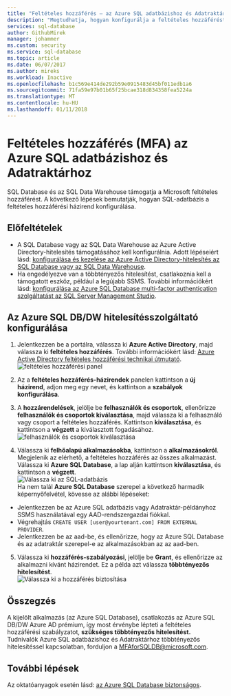 ```yaml
---
title: "Feltételes hozzáférés – az Azure SQL adatbázishoz és Adatraktárhoz |} Microsoft Doc"
description: "Megtudhatja, hogyan konfigurálja a feltételes hozzáférést az Azure SQL adatbázishoz és Adatraktárhoz."
services: sql-database
author: GithubMirek
manager: johammer
ms.custom: security
ms.service: sql-database
ms.topic: article
ms.date: 06/07/2017
ms.author: mireks
ms.workload: Inactive
ms.openlocfilehash: b1c569e414de292b59e0915483d45bf011edb1a6
ms.sourcegitcommit: 71fa59e97b01b65f25bcae318d834358fea5224a
ms.translationtype: MT
ms.contentlocale: hu-HU
ms.lasthandoff: 01/11/2018
---
```

# <a name="conditional-access-mfa-with-azure-sql-database-and-data-warehouse"></a>Feltételes hozzáférés (MFA) az Azure SQL adatbázishoz és Adatraktárhoz  

SQL Database és az SQL Data Warehouse támogatja a Microsoft feltételes hozzáférést. A következő lépések bemutatják, hogyan SQL-adatbázis a feltételes hozzáférési házirend konfigurálása.  

## <a name="prerequisites"></a>Előfeltételek  
- A SQL Database vagy az SQL Data Warehouse az Azure Active Directory-hitelesítés támogatásához kell konfigurálnia. Adott lépéseiért lásd: [konfigurálása és kezelése az Azure Active Directory-hitelesítés az SQL Database vagy az SQL Data Warehouse](sql-database-aad-authentication-configure.md).  
- Ha engedélyezve van a többtényezős hitelesítést, csatlakoznia kell a támogatott eszköz, például a legújabb SSMS. További információkért lásd: [konfigurálása az Azure SQL Database multi-factor authentication szolgáltatást az SQL Server Management Studio](sql-database-ssms-mfa-authentication-configure.md).  

## <a name="configure-ca-for-azure-sql-dbdw"></a>Az Azure SQL DB/DW hitelesítésszolgáltató konfigurálása  
1.  Jelentkezzen be a portálra, válassza ki **Azure Active Directory**, majd válassza ki **feltételes hozzáférés**. További információkért lásd: [Azure Active Directory feltételes hozzáférési technikai útmutató](https://docs.microsoft.com/azure/active-directory/active-directory-conditional-access-technical-reference).  
  ![feltételes hozzáférési panel](./media/sql-database-conditional-access/conditional-access-blade.png) 
     
2.  Az a **feltételes hozzáférés-házirendek** panelen kattintson a **új házirend**, adjon meg egy nevet, és kattintson a **szabályok konfigurálása**.  
3.  A **hozzárendelések**, jelölje be **felhasználók és csoportok**, ellenőrizze **felhasználók és csoportok kiválasztása**, majd válassza ki a felhasználó vagy csoport a feltételes hozzáférés. Kattintson **kiválasztása**, és kattintson a **végzett** a kiválasztott fogadásához.  
  ![felhasználók és csoportok kiválasztása](./media/sql-database-conditional-access/select-users-and-groups.png)  

4.  Válassza ki **felhőalapú alkalmazásokba**, kattintson a **alkalmazásokról**. Megjelenik az elérhető, a feltételes hozzáférés az összes alkalmazást. Válassza ki **Azure SQL Database**, a lap alján kattintson **kiválasztása**, és kattintson a **végzett**.  
  ![Válassza ki az SQL-adatbázis](./media/sql-database-conditional-access/select-sql-database.png)  
  Ha nem talál **Azure SQL Database** szerepel a következő harmadik képernyőfelvétel, kövesse az alábbi lépéseket:   
  - Jelentkezzen be az Azure SQL adatbázis vagy Adatraktár-példányhoz SSMS használatával egy AAD-rendszergazdai fiókkal.  
  - Végrehajtás `CREATE USER [user@yourtenant.com] FROM EXTERNAL PROVIDER`.  
  - Jelentkezzen be az aad-be, és ellenőrizze, hogy az Azure SQL Database és az adatraktár szerepel-e az alkalmazásokban az az aad-ben.  

5.  Válassza ki **hozzáférés-szabályozási**, jelölje be **Grant**, és ellenőrizze az alkalmazni kívánt házirendet. Ez a példa azt válassza **többtényezős hitelesítést**.  
  ![Válassza ki a hozzáférés biztosítása](./media/sql-database-conditional-access/grant-access.png)  

## <a name="summary"></a>Összegzés  
A kijelölt alkalmazás (az Azure SQL Database), csatlakozás az Azure SQL DB/DW Azure AD prémium, így most érvénybe lépteti a feltételes hozzáférési szabályzatot, **szükséges többtényezős hitelesítést.**  
Tudnivalók Azure SQL adatbázishoz és Adatraktárhoz többtényezős hitelesítéssel kapcsolatban, forduljon a MFAforSQLDB@microsoft.com.  

## <a name="next-steps"></a>További lépések  

Az oktatóanyagok esetén lásd: [az Azure SQL Database biztonságos](sql-database-security-tutorial.md).
